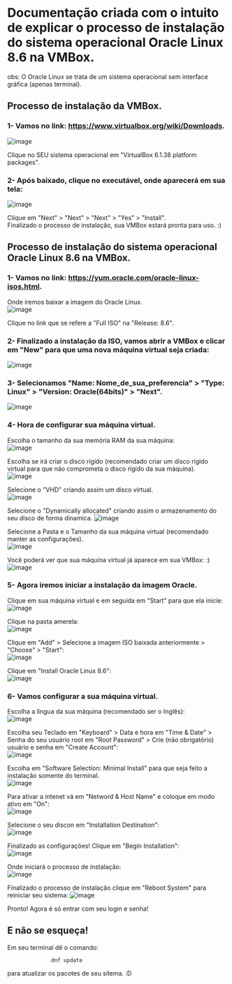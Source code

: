 # Documentação criada com o intuito de explicar o processo de instalação do sistema operacional Oracle Linux 8.6 na VMBox.  
  obs: O Oracle Linux se trata de um sistema operacional sem interface gráfica (apenas terminal).  
    
## Processo de instalação da VMBox.
  
### 1- Vamos no link: https://www.virtualbox.org/wiki/Downloads.  
![image](https://user-images.githubusercontent.com/103605697/191844876-ff5c386e-9608-4e6c-ae25-336abe20ea5a.png)  
  
Clique no SEU sistema operacional em "VirtualBox 6.1.38 platform packages".   
  
    
### 2- Após baixado, clique no executável, onde aparecerá em sua tela:  
![image](https://user-images.githubusercontent.com/103605697/191845795-48437fc3-f014-484a-bb41-8ba690974345.png)  
  
Clique em "Next" > "Next" > "Next" > "Yes" > "Install".  
Finalizado o processo de instalação, sua VMBox estará pronta para uso. :)  
  
     
## Processo de instalação do sistema operacional Oracle Linux 8.6 na VMBox.  
    
### 1- Vamos no link: https://yum.oracle.com/oracle-linux-isos.html.  
Onde iremos baixar a imagem do Oracle Linux.  
![image](https://user-images.githubusercontent.com/103605697/191847603-6e10fcdb-a5f5-498e-8123-0b793d151ef9.png)  
   
Clique no link que se refere a "Full ISO" na "Release: 8.6".  
     
     
     
### 2- Finalizado a instalação da ISO, vamos abrir a VMBox e clicar em "New" para que uma nova máquina virtual seja criada:  
![image](https://user-images.githubusercontent.com/103605697/191847084-4f1fd060-31f8-47f6-b9fc-71b06de12058.png)  
     
         
     
### 3- Selecionamos "Name: Nome_de_sua_preferencia" > "Type: Linux" > "Version: Oracle(64bits)" > "Next".   
![image](https://user-images.githubusercontent.com/103605697/191848796-66791b88-5e7a-4890-a2e0-8b2e138555e7.png)  
    
      
    
### 4- Hora de configurar sua máquina virtual.
  Escolha o tamanho da sua memória RAM da sua máquina:  
![image](https://user-images.githubusercontent.com/103605697/191849308-8045b711-5ae3-46a9-a8dc-dfc6f8d33f42.png)
     
          
  Escolha se irá criar o disco rígido (recomendado criar um disco rígido virtual para que não comprometa o disco rígido da sua máquina).  
![image](https://user-images.githubusercontent.com/103605697/191849403-66071c78-46ca-49c4-9f70-bd22786dfadc.png)   
   
    
  Selecione o "VHD" criando assim um disco virtual.   
![image](https://user-images.githubusercontent.com/103605697/191850718-d0f96ce3-3691-4ed8-a166-23840c06c97d.png)  
    
       
  Selecione o "Dynamically allocated" criando assim o armazenamento do seu disco de forma dinamica.
![image](https://user-images.githubusercontent.com/103605697/191850863-670bd7d3-4d65-418b-a03e-5738eba79f7d.png)   
  
    
  Selecione a Pasta e o Tamanho da sua máquina virtual (recomendado manter as configurações).  
![image](https://user-images.githubusercontent.com/103605697/191850974-5720f4ee-1e2e-424c-b293-d16c6d194f0a.png)  
  
     
Você poderá ver que sua máquina virtual já aparece em sua VMBox: :)   
![image](https://user-images.githubusercontent.com/103605697/191851579-5414d4ab-77f0-4fca-8fdc-b0c61ecbb5ff.png)  

    
  
### 5- Agora iremos iniciar a instalação da imagem Oracle.  
  Clique em sua máquina virtual e em seguida em "Start" para que ela inicie:    
![image](https://user-images.githubusercontent.com/103605697/191852094-71f1005b-5b1d-419c-9753-dcbce16f78de.png)   
   
  Clique na pasta amerela:  
![image](https://user-images.githubusercontent.com/103605697/191852490-d1c64cca-a51a-4224-845b-15ac97d0a03d.png)   
  
  Clique em "Add" > Selecione a imagem ISO baixada anteriormente > "Choose" > "Start":   
![image](https://user-images.githubusercontent.com/103605697/191852553-eac8781f-2c1b-40ed-8ce9-60e2c5dbea37.png)  
   
  Clique em "Install Oracle Linux 8.6":   
![image](https://user-images.githubusercontent.com/103605697/191852883-327b1582-db63-4bd0-80b7-e530c2ae309b.png)   
  
  
### 6- Vamos configurar a sua máquina virtual.  
  Escolha a língua da sua máquina (recomendado ser o Inglês):  
![image](https://user-images.githubusercontent.com/103605697/191854009-5cfd969d-9ec9-46c5-bb17-c12c1df76e92.png)  
  
  Escolha seu Teclado em "Keyboard" > Data e hora em "Time & Date" > Senha do seu usuário root em "Root Password" > Crie (não obrigatório) usuário e senha em "Create Account":   
![image](https://user-images.githubusercontent.com/103605697/191854931-8deb84d3-e606-4146-b089-c690be416474.png)  
   
  Escolha em "Software Selection: Minimal Install" para que seja feito a instalação somente do terminal.  
![image](https://user-images.githubusercontent.com/103605697/191854894-799a0d9e-da3c-416b-870f-9de211335ae8.png)   
  
  Para ativar a intenet vá em "Netword & Host Name" e coloque em modo ativo em "On":  
![image](https://user-images.githubusercontent.com/103605697/191855285-8a0c2ae0-47be-42fd-925d-0e5cee50d59e.png)  
  
  Selecione o seu discon em "Installation Destination":  
![image](https://user-images.githubusercontent.com/103605697/191855203-6af80b9f-7730-488c-a678-6ce3622d0917.png)  
    
  Finalizado as configurações! Clique em "Begin Installation":   
![image](https://user-images.githubusercontent.com/103605697/191855865-6d351c7b-cc23-4dd2-bc18-25f4fafe8703.png)    
     
  Onde iniciará o processo de instalação:    
![image](https://user-images.githubusercontent.com/103605697/191855955-435d838a-e186-4d1e-8a86-7d00f93d88a4.png)    
  
  Finalizado o processo de instalação clique em "Reboot System" para reiniciar seu sistema:
![image](https://user-images.githubusercontent.com/103605697/191864417-484e8412-4f47-40da-892d-b8466b765f7e.png)

      
        
Pronto! Agora é só entrar com seu login e senha!    
  
    
## E não se esqueça!    
Em seu terminal dê o comando: 

                  dnf update
para atualizar os pacotes de seu sitema. :D  

